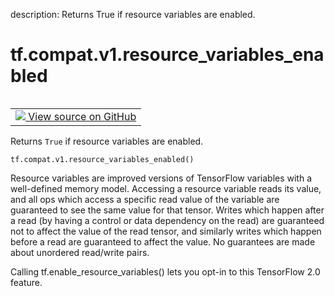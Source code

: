 description: Returns True if resource variables are enabled.

<div itemscope itemtype="http://developers.google.com/ReferenceObject">
<meta itemprop="name" content="tf.compat.v1.resource_variables_enabled" />
<meta itemprop="path" content="Stable" />
</div>

# tf.compat.v1.resource_variables_enabled

<!-- Insert buttons and diff -->

<table class="tfo-notebook-buttons tfo-api nocontent" align="left">
<td>
  <a target="_blank" href="https://github.com/tensorflow/tensorflow/blob/r2.3/tensorflow/python/ops/variable_scope.py#L237-L254">
    <img src="https://www.tensorflow.org/images/GitHub-Mark-32px.png" />
    View source on GitHub
  </a>
</td>
</table>



Returns `True` if resource variables are enabled.

<pre class="devsite-click-to-copy prettyprint lang-py tfo-signature-link">
<code>tf.compat.v1.resource_variables_enabled()
</code></pre>



<!-- Placeholder for "Used in" -->

Resource variables are improved versions of TensorFlow variables with a
well-defined memory model. Accessing a resource variable reads its value, and
all ops which access a specific read value of the variable are guaranteed to
see the same value for that tensor. Writes which happen after a read (by
having a control or data dependency on the read) are guaranteed not to affect
the value of the read tensor, and similarly writes which happen before a read
are guaranteed to affect the value. No guarantees are made about unordered
read/write pairs.

Calling tf.enable_resource_variables() lets you opt-in to this TensorFlow 2.0
feature.